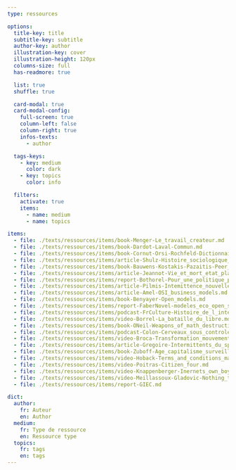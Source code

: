 ```yaml
---
type: ressources

options:
  title-key: title
  subtitle-key: subtitle
  author-key: author
  illustration-key: cover
  illustration-height: 120px
  columns-size: full
  has-readmore: true

  list: true
  shuffle: true

  card-modal: true
  card-modal-config:
    full-screen: true
    column-left: false
    column-right: true
    infos-texts: 
      - author

  tags-keys: 
    - key: medium
      color: dark
    - key: topics
      color: info

  filters: 
    activate: true
    items: 
      - name: medium
      - name: topics

items:
  - file: ./texts/ressources/items/book-Menger-Le_travail_createur.md
  - file: ./texts/ressources/items/book-Dardot-Laval-Commun.md
  - file: ./texts/ressources/items/book-Cornut-Orsi-Rochfeld-Dictionnaire_des_biens_communs.md
  - file: ./texts/ressources/items/article-Shulz-Histoire_sociologique_mouvement_ambigu.md
  - file: ./texts/ressources/items/book-Bauwens-Kostakis-Pazaitis-Peer_to_peer.md
  - file: ./texts/ressources/items/article-Jeannot-Vie_et_mort_etat_plateforme.md
  - file: ./texts/ressources/items/report-Bothorel-Pour_une_politique_publique_de_la_donnee.md
  - file: ./texts/ressources/items/article-Pilmis-Intemittence_nouvelle_norme_marche_travail.md
  - file: ./texts/ressources/items/article-Amel-OSI_business_models.md
  - file: ./texts/ressources/items/book-Benyayer-Open_models.md
  - file: ./texts/ressources/items/report-FaberNovel-modeles_eco_open_source.md
  - file: ./texts/ressources/items/podcast-FrCulture-Histoire_de_l_internet.md
  - file: ./texts/ressources/items/video-Borrel-La_bataille_du_libre.md
  - file: ./texts/ressources/items/book-ONeil-Weapons_of_math_destruction.md
  - file: ./texts/ressources/items/podcast-Colon-Cerveaux_sous_controle.md
  - file: ./texts/ressources/items/video-Broca-Transformation_mouvement_communs.md
  - file: ./texts/ressources/items/article-Gregoire-Intermittents_du_spectacle.md
  - file: ./texts/ressources/items/book-Zuboff-Age_capitalisme_surveillance.md
  - file: ./texts/ressources/items/video-Hoback-Terms_and_conditions_may_apply.md
  - file: ./texts/ressources/items/video-Poitras-Citizen_four.md
  - file: ./texts/ressources/items/video-Knappenberger-Inernets_own_boy.md
  - file: ./texts/ressources/items/video-Meillassoux-Gladovic-Nothing_to_hide.md
  - file: ./texts/ressources/items/report-GIEC.md

dict:
  author:
    fr: Auteur
    en: Author
  medium:
    fr: Type de ressource
    en: Ressource type
  topics:
    fr: tags
    en: tags
---
```

